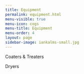 ```yaml
---
title: Equipment
permalink: equipment.html
menu-visible: true
menu-icon: cogs
menu-title: Equipment
menu-order: 4
layout: page
sidebar-image: iankalms-small.jpg
---
```


Coaters & Treaters

Dryers​